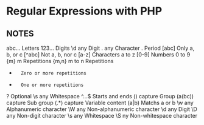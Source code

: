 Regular Expressions with PHP
==========================================

NOTES
-----------------------------------

abc… 		Letters
123… 		Digits
\d 		any Digit
. 		any Character
\. 		Period
[abc] 		Only a, b, or c
[^abc] 		Not a, b, nor c
[a-z] 		Characters a to z
[0-9] 		Numbers 0 to 9
{m} 		m Repetitions
{m,n} 		m to n Repetitions
* 		Zero or more repetitions
+ 		One or more repetitions
? 		Optional
\s 		any Whitespace
^…$ 		Starts and ends
() 		capture Group
(a(bc)) 	capture Sub group
(.*) 		capture Variable content
(a|b) 		Matchs a or b
\w 		any Alphanumeric character
\W 		any Non-alphanumeric character
\d 		any Digit
\D 		any Non-digit character
\s 		any Whitespace
\S 		ny Non-whitespace character
